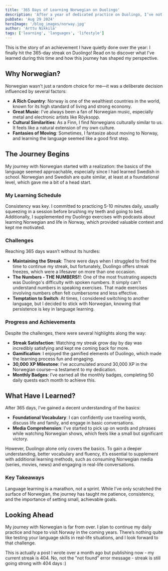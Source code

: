 ```yaml
---
title: '365 Days of Learning Norwegian on Duolingo'
description: 'After a year of dedicated practice on Duolingo, I’ve not only learned some of the basics of Norwegian but also gained insights into the challenges and rewards of long-term language learning. In this post, I share my journey, the ups and downs, and my plans for continuing this linguistic adventure.'
pubDate: 'Aug 29 2024'
heroImage: '/blog_images/norway.jpg'
author: 'Arttu Nikkilä'
tags: ['learning', 'languages', 'lifestyle']
---
```


This is the story of an achievement I have quietly done over the year: I finally hit the 365-day streak on Duolingo! Read on to discover what I’ve learned during this time and how this journey has shaped my perspective.

## Why Norwegian?

Norwegian wasn't just a random choice for me—it was a deliberate decision influenced by several factors:

- **A Rich Country**: Norway is one of the wealthiest countries in the world, known for its high standard of living and strong economy.
- **Great Music**: I’ve always been a fan of Norwegian music, especially metal and electronic artists like Röyksopp.
- **Cultural Similarities**: As a Finn, I find Norwegians culturally similar to us. It feels like a natural extension of my own culture.
- **Fantasies of Moving**: Sometimes, I fantasize about moving to Norway, and learning the language seemed like a good first step.

## The Journey Begins

My journey with Norwegian started with a realization: the basics of the language seemed approachable, especially since I had learned Swedish in school. Norwegian and Swedish are quite similar, at least at a foundational level, which gave me a bit of a head start.

### My Learning Schedule

Consistency was key. I committed to practicing 5-10 minutes daily, usually squeezing in a session before brushing my teeth and going to bed. Additionally, I supplemented my Duolingo exercises with podcasts about learning Norwegian and life in Norway, which provided valuable context and kept me motivated.

### Challenges

Reaching 365 days wasn’t without its hurdles:

- **Maintaining the Streak**: There were days when I struggled to find the time to continue my streak, but fortunately, Duolingo offers streak freezes, which were a lifesaver on more than one occasion.
- **The Numbers - THE NUMBERS!!**: One of the most frustrating aspects was Duolingo's difficulty with spoken numbers. It simply can't understand numbers in speaking exercises. That made exercises involving numbers often felt cumbersome and less effective.
- **Temptation to Switch**: At times, I considered switching to another language, but I decided to stick with Norwegian, knowing that persistence is key in language learning.

### Progress and Achievements

Despite the challenges, there were several highlights along the way:

- **Streak Satisfaction**: Watching my streak grow day by day was incredibly satisfying and kept me coming back for more.
- **Gamification**: I enjoyed the gamified elements of Duolingo, which made the learning process fun and engaging.
- **30,000 XP Milestone**: I’ve accumulated around 30,000 XP in the Norwegian course—a testament to my dedication.
- **Monthly Badges**: I’ve earned all the monthly badges, completing 50 daily quests each month to achieve this.

## What Have I Learned?

After 365 days, I’ve gained a decent understanding of the basics:

- **Foundational Vocabulary**: I can confidently use traveling words, discuss life and family, and engage in basic conversations.
- **Media Comprehension**: I’ve started to pick up on words and phrases while watching Norwegian shows, which feels like a small but significant victory.

However, Duolingo alone only covers the basics. To gain a deeper understanding, better vocabulary and fluency, it’s essential to supplement with additional learning methods, such as consuming Norwegian media (series, movies, news) and engaging in real-life conversations.

### Key Takeaways

Language learning is a marathon, not a sprint. While I’ve only scratched the surface of Norwegian, the journey has taught me patience, consistency, and the importance of setting small, achievable goals.

## Looking Ahead

My journey with Norwegian is far from over. I plan to continue my daily practice and hope to visit Norway in the coming years. There’s nothing quite like testing your language skills in real-life situations, and I look forward to that challenge.

This is actually a post I wrote over a month ago but publishing now - my current streak is 404. No, not the "not found" error message - streak is still going strong with 404 days :)

